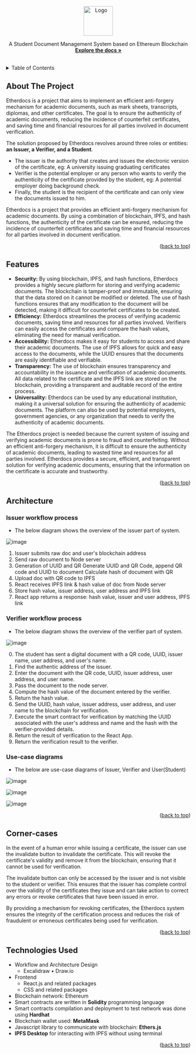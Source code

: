 <a name="readme-top"></a>


<!-- PROJECT LOGO -->
<br />
<div align="center">
  <a href="https://github.com/DevelopersLeague/EtherDocs/blob/main/Readme.md">
    <img src="https://user-images.githubusercontent.com/56788568/231415603-6ba5f1a4-8332-4e4b-8e33-b314fdbb6b71.png" alt="Logo" width="" height="80">
  </a>


  <p align="center">
    A Student Document Management System based on Ethereum Blockchain
    <br />
    <a href="https://github.com/DevelopersLeague/EtherDocs/blob/main/Readme.md"><strong>Explore the docs »</strong></a>
    <br />
    <br />
    
  </p>
</div>



<!-- TABLE OF CONTENTS -->
<details>
  <summary>Table of Contents</summary>
  <ol>
    <li><a href="#about-the-project">About the project</a></li>
    <li><a href="#features">Features</a></li>
    <li>
      <a href="#architecture">Architecture</a>
      <ul>
        <li><a href="#issuer-workflow-process">Issuer workflow process</a></li>
        <li><a href="#verifier-workflow-process">Verifier workflow process</a></li>
        <li><a href="#use-case-diagrams">Use-case diagrams</a></li>
      </ul>
    </li>
    <li><a href="#technologies-used">Technologies used</a></li>
    <li><a href="#local-setup">Local Setup</a></li>
    <li><a href="#authors">Authors</a></li>
    <li><a href="#contact">Contact</a></li>
  </ol>
</details>

<!-- ABOUT THE PROJECT -->
## About The Project



Etherdocs is a project that aims to implement an efficient anti-forgery mechanism for academic documents, such as mark sheets, transcripts, diplomas, and other certificates. The goal is to ensure the authenticity of academic documents, reducing the incidence of counterfeit certificates, and saving time and financial resources for all parties involved in document verification.

The solution proposed by Etherdocs revolves around three roles or entities: **an Issuer, a Verifier, and a Student**. 
* The issuer is the authority that creates and issues the electronic version of the certificate, eg: A university issuing graduating certificates
* Verifier is the potential employer or any person who wants to verify the authenticity of the certificate provided by the student, eg: A potential employer doing background check. 
* Finally, the student is the recipient of the certificate and can only view the documents issued to him.

 Etherdocs is a project that provides an efficient anti-forgery mechanism for academic documents. By using a combination of blockchain, IPFS, and hash functions, the authenticity of the certificate can be ensured, reducing the incidence of counterfeit certificates and saving time and financial resources for all parties involved in document verification.
 
<p align="right">(<a href="#readme-top">back to top</a>)</p>

## Features

- **Security:** By using blockchain, IPFS, and hash functions, Etherdocs provides a highly secure platform for storing and verifying academic documents. The blockchain is tamper-proof and immutable, ensuring that the data stored on it cannot be modified or deleted. The use of hash functions ensures that any modification to the document will be detected, making it difficult for counterfeit certificates to be created.
- **Efficiency:** Etherdocs streamlines the process of verifying academic documents, saving time and resources for all parties involved. Verifiers can easily access the certificates and compare the hash values, eliminating the need for manual verification.
- **Accessibility:** Etherdocs makes it easy for students to access and share their academic documents. The use of IPFS allows for quick and easy access to the documents, while the UUID ensures that the documents are easily identifiable and verifiable.
- **Transparency:** The use of blockchain ensures transparency and accountability in the issuance and verification of academic documents. All data related to the certificate and the IPFS link are stored on the blockchain, providing a transparent and auditable record of the entire process.
- **Universality:** Etherdocs can be used by any educational institution, making it a universal solution for ensuring the authenticity of academic documents. The platform can also be used by potential employers, government agencies, or any organization that needs to verify the authenticity of academic documents.

The Etherdocs project is needed because the current system of issuing and verifying academic documents is prone to fraud and counterfeiting. Without an efficient anti-forgery mechanism, it is difficult to ensure the authenticity of academic documents, leading to wasted time and resources for all parties involved. Etherdocs provides a secure, efficient, and transparent solution for verifying academic documents, ensuring that the information on the certificate is accurate and trustworthy.

<p align="right">(<a href="#readme-top">back to top</a>)</p>

## Architecture 


### Issuer workflow process

- The below diagram shows the overview of the issuer part of system.

![image](https://user-images.githubusercontent.com/56788568/231941576-ab87de05-b081-42b0-b569-f5e615c6947a.png)

1. Issuer submits raw doc  and user's blockchain address
2. Send raw document to Node server 
3. Generation of UUID and QR
Generate UUID and QR Code, append QR code and UUID to document
 Calculate hash of document with QR
4. Upload doc with QR code to IPFS
5. React receives IPFS link & hash value of doc from Node server
6. Store hash value, issuer address, user address and IPFS link
7. React app returns a response: hash value, issuer and user address, IPFS link

### Verifier workflow process

- The below diagram shows the overview of the verifier part of system.

![image](https://user-images.githubusercontent.com/56788568/231941877-eb61e3ad-06c7-4e1c-8652-ae37590accf2.png)

0. The student has sent a digital document with a QR code, UUID, issuer name, user address, and user's name.
1. Find the authentic address of the issuer.
2. Enter the document with the QR code, UUID, issuer address, user address, and user name.
3. Pass the document to the node server.
4. Compute the hash value of the document entered by the verifier.
5. Return the hash value.
6. Send the UUID, hash value, issuer address, user address, and user name to the blockchain for verification.
7. Execute the smart contract for verification by matching the UUID associated with the user's address and name and the hash with the verifier-provided details.
8. Return the result of verification to the React App.
9. Return the verification result to the verifier.

### Use-case diagrams

- The below are use-case diagrams of Issuer, Verifier and User(Student)

![image](https://user-images.githubusercontent.com/56788568/231942409-48843d21-7ffe-436b-91b2-350b8588f00b.png)

![image](https://user-images.githubusercontent.com/56788568/231942481-18024564-9c8a-4de5-81c1-3bf7f18d2cf3.png)

![image](https://user-images.githubusercontent.com/56788568/231942572-55d21117-059a-4aa0-b506-4cd6f67ce25d.png)

<p align="right">(<a href="#readme-top">back to top</a>)</p>

## Corner-cases

In the event of a human error while issuing a certificate, the issuer can use the invalidate button to invalidate the certificate. This will revoke the certificate's validity and remove it from the blockchain, ensuring that it cannot be used for verification.

The invalidate button can only be accessed by the issuer and is not visible to the student or verifier. This ensures that the issuer has complete control over the validity of the certificates they issue and can take action to correct any errors or revoke certificates that have been issued in error.

By providing a mechanism for revoking certificates, the Etherdocs system ensures the integrity of the certification process and reduces the risk of fraudulent or erroneous certificates being used for verification.

<p align="right">(<a href="#readme-top">back to top</a>)</p>

## Technologies Used

- Workflow and Architecture Design
  - Excalidraw • Draw.io
- Frontend
  - React.js and related packages
  - CSS and related packages
- Blockchain network: Ethereum
- Smart contracts are written in **Solidity** programming language
- Smart contracts compilation and deployment to test network was done using **Hardhat**
- Blockchain wallet used: **MetaMask** 
- Javascript library to communicate with blockchain: **Ethers.js**
- **IPFS Desktop** for interacting with IPFS without using terminal

<p align="right">(<a href="#readme-top">back to top</a>)</p>

